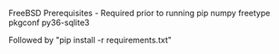 FreeBSD Prerequisites - Required prior to running pip
numpy
freetype
pkgconf
py36-sqlite3

Followed by "pip install -r requirements.txt"